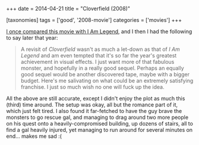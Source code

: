 +++
date = 2014-04-21
title = "Cloverfield (2008)"

[taxonomies]
tags = ['good', '2008-movie']
categories = ['movies']
+++

[I once compared this movie with I Am Legend], and I then I had the
following to say later that year:

> A revisit of *Cloverfield* wasn\'t as much a let-down as that of *I Am
> Legend* and am even tempted that it\'s so far the year\'s greatest
> achievement in visual effects. I just want more of that fabulous
> monster, and hopefully in a really good sequel. Perhaps an equally
> good sequel would be another discovered tape, maybe with a bigger
> budget. Here\'s me salivating on what could be an extremely satisfying
> franchise. I just so much wish no one will fuck up the idea.

All the above are still accurate, except I didn\'t enjoy the plot as
much this (third) time around. The setup was okay, all but the romance
part of it, which just felt tired. I also found it far-fetched to have
the guy brave the monsters to go rescue gal, and managing to drag around
two more people on his quest onto a heavily-compromised building, up
dozens of stairs, all to find a gal heavily injured, yet managing to run
around for several minutes on end\... makes me sad :(

  [I once compared this movie with I Am Legend]: http://movies.tshepang.net/cloverfield-vs-i-am-legend

